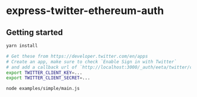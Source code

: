 # express-twitter-ethereum-auth

## Getting started

```bash
yarn install

# Get these from https://developer.twitter.com/en/apps
# Create an app, make sure to check `Enable Sign in with Twitter`
# and add a callback url of `http://localhost:3000/_auth/eeta/twitter/callback`
export TWITTER_CLIENT_KEY=...
export TWITTER_CLIENT_SECRET=...

node examples/simple/main.js
```
